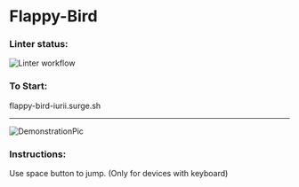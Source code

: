 # Flappy-Bird

### Linter status:
![Linter workflow](https://github.com/iFoxtrot33/Flappy-Bird/actions/workflows/lint.yml/badge.svg)
### To Start:
flappy-bird-iurii.surge.sh
____________________________
![DemonstrationPic](https://user-images.githubusercontent.com/102408798/206429911-dc3952f8-11cb-4004-98fc-6f37fbc24518.png)

### Instructions:
Use space button to jump.
(Only for devices with keyboard) 
